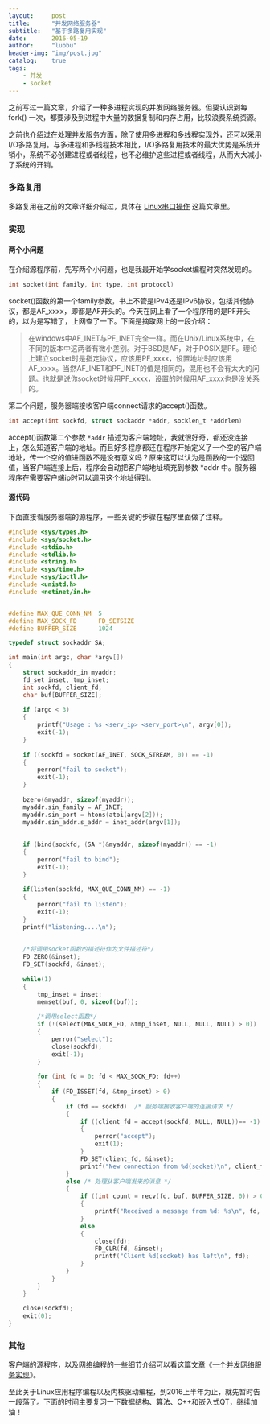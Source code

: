 ```yaml
---
layout:     post
title:      "并发网络服务器"
subtitle:   "基于多路复用实现"
date:       2016-05-19
author:     "luobu"
header-img: "img/post.jpg"
catalog:    true
tags:
    - 并发
    - socket
---
```


之前写过一篇文章，介绍了一种多进程实现的并发网络服务器。但要认识到每 fork() 一次，都要涉及到进程中大量的数据复制和内存占用，比较浪费系统资源。

之前也介绍过在处理并发服务方面，除了使用多进程和多线程实现外，还可以采用I/O多路复用。与多进程和多线程技术相比，I/O多路复用技术的最大优势是系统开销小，系统不必创建进程或者线程，也不必维护这些进程或者线程，从而大大减小了系统的开销。


### 多路复用

多路复用在之前的文章详细介绍过，具体在 [Linux串口操作](http://www.eeluobu.com/blog/2016/05/16/file_io) 这篇文章里。


### 实现


#### 两个小问题


在介绍源程序前，先写两个小问题，也是我最开始学socket编程时突然发现的。

``` c
int socket(int family, int type, int protocol)
```

socket()函数的第一个family参数，书上不管是IPv4还是IPv6协议，包括其他协议，都是AF_xxxx，即都是AF开头的。今天在网上看了一个程序用的是PF开头的，以为是写错了，上网查了一下。下面是摘取网上的一段介绍：

> 在windows中AF_INET与PF_INET完全一样。而在Unix/Linux系统中，在不同的版本中这两者有微小差别。对于BSD是AF，对于POSIX是PF。理论上建立socket时是指定协议，应该用PF_xxxx，设置地址时应该用AF_xxxx。当然AF_INET和PF_INET的值是相同的，混用也不会有太大的问题。也就是说你socket时候用PF_xxxx，设置的时候用AF_xxxx也是没关系的。



第二个问题，服务器端接收客户端connect请求的accept()函数。

``` c
int accept(int sockfd, struct sockaddr *addr, socklen_t *addrlen)
```

accept()函数第二个参数 `*addr` 描述为客户端地址，我就很好奇，都还没连接上，怎么知道客户端的地址。而且好多程序都还在程序开始定义了一个空的客户端地址，传一个空的值进函数不是没有意义吗？原来这可以认为是函数的一个返回值，当客户端连接上后，程序会自动把客户端地址填充到参数 *addr 中。服务器程序在需要客户端ip时可以调用这个地址得到。

#### 源代码

下面直接看服务器端的源程序，一些关键的步骤在程序里面做了注释。

``` c
#include <sys/types.h>
#include <sys/socket.h>
#include <stdio.h>
#include <stdlib.h>
#include <string.h>
#include <sys/time.h>
#include <sys/ioctl.h>
#include <unistd.h>
#include <netinet/in.h>


#define MAX_QUE_CONN_NM  5
#define MAX_SOCK_FD      FD_SETSIZE
#define BUFFER_SIZE      1024

typedef struct sockaddr SA;

int main(int argc, char *argv[])
{
    struct sockaddr_in myaddr;
    fd_set inset, tmp_inset;
    int sockfd, client_fd;
    char buf[BUFFER_SIZE];
    
    if (argc < 3)
    {
        printf("Usage : %s <serv_ip> <serv_port>\n", argv[0]);
        exit(-1);
    }
    
    if ((sockfd = socket(AF_INET, SOCK_STREAM, 0)) == -1)
    {
        perror("fail to socket");
        exit(-1);
    }
    
    bzero(&myaddr, sizeof(myaddr));
    myaddr.sin_family = AF_INET;
    myaddr.sin_port = htons(atoi(argv[2]));
    myaddr.sin_addr.s_addr = inet_addr(argv[1]);
    
    
    if (bind(sockfd, (SA *)&myaddr, sizeof(myaddr)) == -1)
    {
        perror("fail to bind");
        exit(-1);
    }
    
    if(listen(sockfd, MAX_QUE_CONN_NM) == -1)
    {
        perror("fail to listen");
        exit(-1);
    }
    printf("listening....\n");
    
    
    /*将调用socket函数的描述符作为文件描述符*/
    FD_ZERO(&inset);
    FD_SET(sockfd, &inset);
    
    while(1)
    {
        tmp_inset = inset;
        memset(buf, 0, sizeof(buf));
        
        /*调用select函数*/
        if (!(select(MAX_SOCK_FD, &tmp_inset, NULL, NULL, NULL) > 0))
        {
            perror("select");
            close(sockfd);
            exit(-1);
        }
        
        for (int fd = 0; fd < MAX_SOCK_FD; fd++)
        {
            if (FD_ISSET(fd, &tmp_inset) > 0) 
            {
                if (fd == sockfd)  /* 服务端接收客户端的连接请求 */
                {    
                    if ((client_fd = accept(sockfd, NULL, NULL))== -1)
                    {
                        perror("accept");
                        exit(1);
                    }
                    FD_SET(client_fd, &inset);
                    printf("New connection from %d(socket)\n", client_fd);
                }
                else /* 处理从客户端发来的消息 */
                {
                    if ((int count = recv(fd, buf, BUFFER_SIZE, 0)) > 0)
                    {
                        printf("Received a message from %d: %s\n", fd, buf);
                    }
                    else		
                    {
                        close(fd);
                        FD_CLR(fd, &inset);
                        printf("Client %d(socket) has left\n", fd);
                    }						
                }		
            } 
        } 
    } 
    
    close(sockfd);
    exit(0);
}
```


### 其他


客户端的源程序，以及网络编程的一些细节介绍可以看这篇文章《[一个并发网络服务实现](http://www.eeluobu.com/blog/2016/05/15/socket)》。

至此关于Linux应用程序编程以及内核驱动编程，到2016上半年为止，就先暂时告一段落了。下面的时间主要复习一下数据结构、算法、C++和嵌入式QT，继续加油！